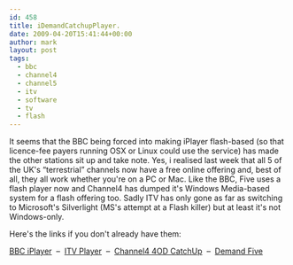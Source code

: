 ```yaml
---
id: 458
title: iDemandCatchupPlayer.
date: 2009-04-20T15:41:44+00:00
author: mark
layout: post
tags:
  - bbc
  - channel4
  - channel5
  - itv
  - software
  - tv
  - flash
---
```

It seems that the BBC being forced into making iPlayer flash-based (so that licence-fee payers running OSX or Linux could use the service) has made the other stations sit up and take note. Yes, i realised last week that all 5 of the UK's &#8220;terrestrial&#8221; channels now have a free online offering and, best of all, they all work whether you're on a PC or Mac. Like the BBC, Five uses a flash player now and Channel4 has dumped it's Windows Media-based system for a flash offering too. Sadly ITV has only gone as far as switching to Microsoft's Silverlight (MS's attempt at a Flash killer) but at least it's not Windows-only.

Here's the links if you don't already have them:

[BBC iPlayer](http://www.bbc.co.uk/iplayer/)  &#8211;  [ITV Player](http://www.itv.com/itvplayer/)  &#8211;  [Channel4 4OD CatchUp](http://www.channel4.com/programmes/catch-up)  &#8211;  [Demand Five](http://demand.five.tv/)
